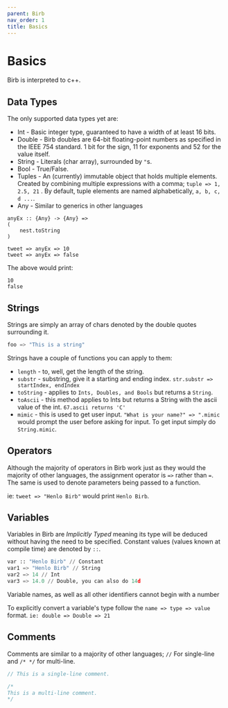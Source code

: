 ```yaml
---
parent: Birb
nav_order: 1
title: Basics
---
```


# Basics

Birb is interpreted to c++.

## Data Types

The only supported data types yet are:

- Int - Basic integer type, guaranteed to have a width of at least 16 bits.
- Double - Birb doubles are 64-bit floating-point numbers as specified in the IEEE 754 standard. 1 bit for the sign, 11 for exponents and 52 for the value itself.
- String - Literals (char array), surrounded by `"`s.
- Bool - True/False.
- Tuples - An (currently) immutable object that holds multiple elements. Created by combining multiple expressions with a comma; `tuple => 1, 2.5, 21` . By default, tuple elements are named alphabetically, `a, b, c, d ...`.
- Any - Similar to generics in other languages 
```
anyEx :: {Any} -> {Any} =>
(
	nest.toString
)

tweet => anyEx => 10
tweet => anyEx => false
```

The above would print: 
```
10
false
```

## Strings

Strings are simply an array of chars denoted by the double quotes surrounding it.

```python
foo => "This is a string"
```

Strings have a couple of functions you can apply to them:

- `length` - to, well, get the length of the string.
- `substr` - substring, give it a starting and ending index. `str.substr => startIndex, endIndex`
- `toString` - applies to `Ints, Doubles, and Bools` but returns a `String`.
- `toAscii` - this method applies to Ints but returns a String with the ascii value of the int. `67.ascii returns 'C'`
- `mimic` - this is used to get user input. `"What is your name?" => ".mimic` would prompt the user before asking for input. To get input simply do `String.mimic`.

## Operators

Although the majority of operators in Birb work just as they would the majority of other languages, the assignment operator is `=>` rather than `=`.
The same is used to denote parameters being passed to a function.

ie: `tweet => "Henlo Birb"` would print `Henlo Birb`.

## Variables

Variables in Birb are *Implicitly Typed* meaning its type will be deduced without having the need to be specified.
Constant values (values known at compile time) are denoted by `::`.

```python
var :: "Henlo Birb" // Constant
var1 => "Henlo Birb" // String
var2 => 14 // Int
var3 => 14.0 // Double, you can also do 14d
```

Variable names, as well as all other identifiers cannot begin with a number

To explicitly convert a variable's type follow the `name => type => value` format.
`ie: double => Double => 21`

## Comments

Comments are similar to a majority of other languages;
`//` For single-line and `/* */` for multi-line.

```dart
// This is a single-line comment.

/*
This is a multi-line comment.
*/
```